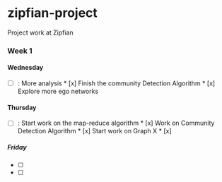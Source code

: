 zipfian-project
===============

Project work at Zipfian



### Week 1

#### Wednesday
- [ ] : More analysis
      * [x] Finish the community Detection Algorithm 
      * [x] Explore more ego networks

#### Thursday
- [ ] : Start work on the map-reduce algorithm
      * [x] Work on Community Detection Algorithm 
      * [x] Start work on Graph X
      * [x] 
    

##### Friday
- [ ] 
- [ ] 

